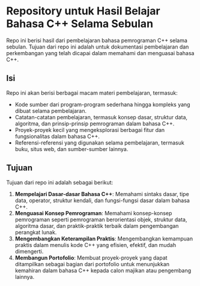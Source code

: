 # Repository untuk Hasil Belajar Bahasa C++ Selama Sebulan

Repo ini berisi hasil dari pembelajaran bahasa pemrograman C++ selama sebulan. Tujuan dari repo ini adalah untuk dokumentasi pembelajaran dan perkembangan yang telah dicapai dalam memahami dan menguasai bahasa C++.

## Isi

Repo ini akan berisi berbagai macam materi pembelajaran, termasuk:

- Kode sumber dari program-program sederhana hingga kompleks yang dibuat selama pembelajaran.
- Catatan-catatan pembelajaran, termasuk konsep dasar, struktur data, algoritma, dan prinsip-prinsip pemrograman dalam bahasa C++.
- Proyek-proyek kecil yang mengeksplorasi berbagai fitur dan fungsionalitas dalam bahasa C++.
- Referensi-referensi yang digunakan selama pembelajaran, termasuk buku, situs web, dan sumber-sumber lainnya.

## Tujuan

Tujuan dari repo ini adalah sebagai berikut:

1. **Mempelajari Dasar-dasar Bahasa C++**: Memahami sintaks dasar, tipe data, operator, struktur kendali, dan fungsi-fungsi dasar dalam bahasa C++.
2. **Menguasai Konsep Pemrograman**: Memahami konsep-konsep pemrograman seperti pemrograman berorientasi objek, struktur data, algoritma dasar, dan praktik-praktik terbaik dalam pengembangan perangkat lunak.
3. **Mengembangkan Keterampilan Praktis**: Mengembangkan kemampuan praktis dalam menulis kode C++ yang efisien, efektif, dan mudah dimengerti.
4. **Membangun Portofolio**: Membuat proyek-proyek yang dapat ditampilkan sebagai bagian dari portofolio untuk menunjukkan kemahiran dalam bahasa C++ kepada calon majikan atau pengembang lainnya.
